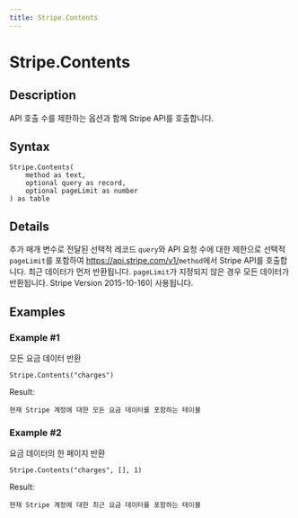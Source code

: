```yaml
---
title: Stripe.Contents
---
```


# Stripe.Contents


## Description

API 호출 수를 제한하는 옵션과 함께 Stripe API를 호출합니다.


## Syntax

```powerquery
Stripe.Contents(
    method as text,
    optional query as record,
    optional pageLimit as number
) as table
```


## Details

추가 매개 변수로 전달된 선택적 레코드 <code>query</code>와 API 요청 수에 대한 제한으로 선택적 <code>pageLimit</code>를 포함하여 https://api.stripe.com/v1/<code>method</code>에서 Stripe API를 호출합니다. 최근 데이터가 먼저 반환됩니다. <code>pageLimit</code>가 지정되지 않은 경우 모든 데이터가 반환됩니다. Stripe Version 2015-10-16이 사용됩니다.


## Examples

### Example #1 
모든 요금 데이터 반환
```powerquery
Stripe.Contents("charges")
```

Result: 
```powerquery
현재 Stripe 계정에 대한 모든 요금 데이터를 포함하는 테이블
```


### Example #2 
요금 데이터의 한 페이지 반환
```powerquery
Stripe.Contents("charges", [], 1)
```

Result: 
```powerquery
현재 Stripe 계정에 대한 최근 요금 데이터를 포함하는 테이블
```



